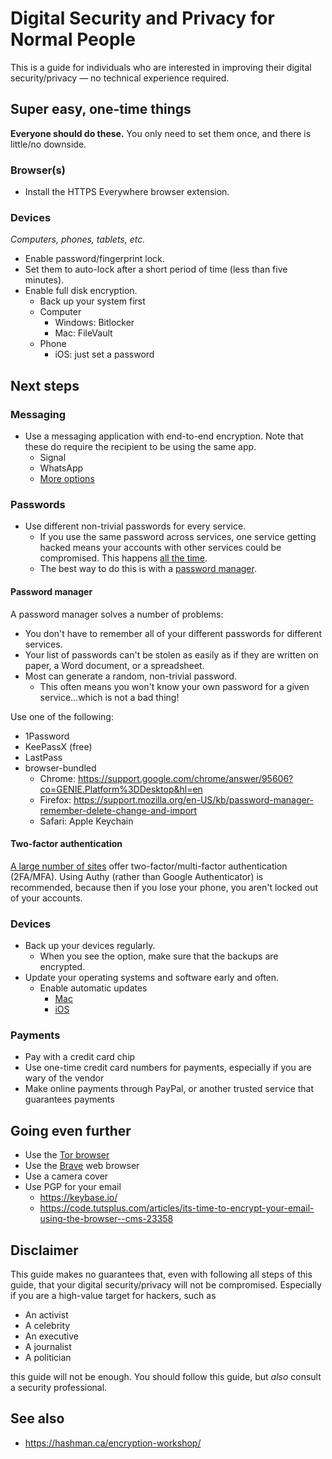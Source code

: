 # Digital Security and Privacy for Normal People

This is a guide for individuals who are interested in improving their digital security/privacy — no technical experience required.

## Super easy, one-time things

**Everyone should do these.** You only need to set them once, and there is little/no downside.

### Browser(s)

- Install the HTTPS Everywhere browser extension.

### Devices

_Computers, phones, tablets, etc._

- Enable password/fingerprint lock.
- Set them to auto-lock after a short period of time (less than five minutes).
- Enable full disk encryption.
  - Back up your system first
  - Computer
    - Windows: Bitlocker
    - Mac: FileVault
  - Phone
    - iOS: just set a password

## Next steps

### Messaging

- Use a messaging application with end-to-end encryption. Note that these do require the recipient to be using the same app.
  - Signal
  - WhatsApp
  - [More options](http://www.techtimes.com/articles/169154/20160709/9-messaging-apps-with-end-to-end-encryption-facebook-messenger-whatsapp-imessage-and-more.htm)

### Passwords

- Use different non-trivial passwords for every service.
  - If you use the same password across services, one service getting hacked means your accounts with other services could be compromised. This happens [all the time](https://www.nytimes.com/interactive/2015/07/29/technology/personaltech/what-parts-of-your-information-have-been-exposed-to-hackers-quiz.html?_r=0).
  - The best way to do this is with a [password manager](#password-manager).

#### Password manager

A password manager solves a number of problems:

* You don't have to remember all of your different passwords for different services.
* Your list of passwords can't be stolen as easily as if they are written on paper, a Word document, or a spreadsheet.
* Most can generate a random, non-trivial password.
  * This often means you won't know your own password for a given service...which is not a bad thing!

Use one of the following:

- 1Password
- KeePassX (free)
- LastPass
- browser-bundled
  - Chrome: https://support.google.com/chrome/answer/95606?co=GENIE.Platform%3DDesktop&hl=en
  - Firefox: https://support.mozilla.org/en-US/kb/password-manager-remember-delete-change-and-import
  - Safari: Apple Keychain

#### Two-factor authentication

[A large number of sites](https://twofactorauth.org/) offer two-factor/multi-factor authentication (2FA/MFA). Using Authy (rather than Google Authenticator) is recommended, because then if you lose your phone, you aren't locked out of your accounts.

### Devices

- Back up your devices regularly.
  - When you see the option, make sure that the backups are encrypted.
- Update your operating systems and software early and often.
  - Enable automatic updates
    - [Mac](https://support.apple.com/kb/PH25371?locale=en_US)
    - [iOS](http://www.howtogeek.com/232426/how-to-enable-or-disable-automatic-updates-for-ios-apps/)

### Payments

- Pay with a credit card chip
- Use one-time credit card numbers for payments, especially if you are wary of the vendor
- Make online payments through PayPal, or another trusted service that guarantees payments

## Going even further

- Use the [Tor browser](https://www.torproject.org/projects/torbrowser.html.en)
- Use the [Brave](https://brave.com/) web browser
- Use a camera cover
- Use PGP for your email
  - https://keybase.io/
  - https://code.tutsplus.com/articles/its-time-to-encrypt-your-email-using-the-browser--cms-23358

## Disclaimer

This guide makes no guarantees that, even with following all steps of this guide, that your digital security/privacy will not be compromised. Especially if you are a high-value target for hackers, such as

* An activist
* A celebrity
* An executive
* A journalist
* A politician

this guide will not be enough. You should follow this guide, but _also_ consult a security professional.

## See also

* https://hashman.ca/encryption-workshop/
